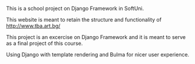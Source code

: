 This is a school project on Django Framework in SoftUni.

This website is meant to retain the structure and functionality of http://www.tba.art.bg/

This project is an excercise on Django Framework and it is meant to serve as a final project of this course.

Using Django with template rendering and Bulma for nicer user experience.

